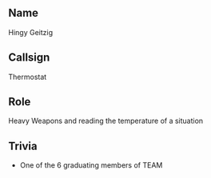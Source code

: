 ## Name
Hingy Geitzig

## Callsign
Thermostat

## Role
Heavy Weapons and reading the temperature of a situation 

## Trivia

* One of the 6 graduating members of TEAM
